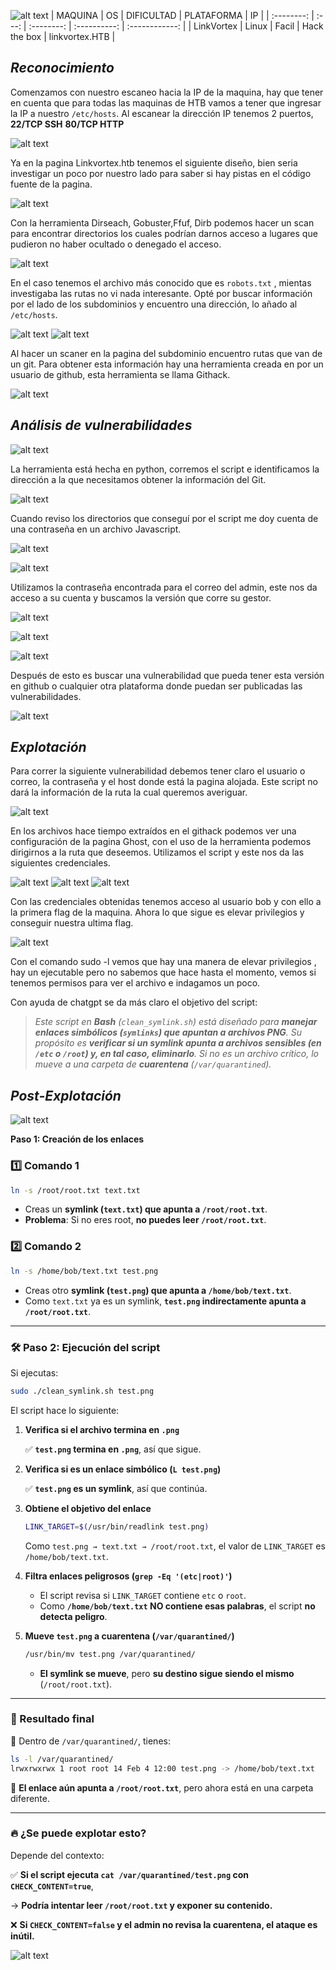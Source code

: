 ![alt text](../../image/Linkvortex.png)
|  MAQUINA   |  OS   | DIFICULTAD |  PLATAFORMA  |       IP       |
| :--------: | :---: | :--------: | :----------: | :------------: |
| LinkVortex | Linux |   Facil    | Hack the box | linkvortex.HTB |
## *Reconocimiento*

Comenzamos con nuestro escaneo hacia la IP de la maquina, hay que tener en cuenta que para todas las maquinas de HTB vamos a tener que ingresar la IP a nuestro `/etc/hosts`. Al escanear la dirección IP tenemos 2 puertos, **22/TCP SSH** **80/TCP HTTP**

![alt text](../../image/linkvortex-1.png)

Ya en la pagina Linkvortex.htb tenemos el siguiente diseño, bien seria investigar un poco por nuestro lado para saber si hay pistas en el código fuente de la pagina.

![alt text](../../image/linkvortex-2.png)

Con la herramienta Dirseach, Gobuster,Ffuf, Dirb podemos hacer un scan para encontrar directorios los cuales podrían darnos acceso a lugares que pudieron no haber ocultado o denegado el acceso.

![alt text](../../image/linkvortex-3.png)

En el caso tenemos el archivo más conocido que es `robots.txt` , mientas investigaba las rutas no vi nada interesante. Opté por buscar información por el lado de los subdominios y encuentro una dirección, lo añado al `/etc/hosts`.

![alt text](../../image/linkvortex-4.png)
![alt text](../../image/linkvortex-5.png)

Al hacer un scaner en la pagina del subdominio encuentro rutas que van de un git. Para obtener esta información hay una herramienta creada en por un usuario de github, esta herramienta se llama Githack.

![alt text](../../image/linkvortex-6.png)
## *Análisis de vulnerabilidades*

![alt text](../../image/linkvortex-7.png)

La herramienta está hecha en python, corremos el script e identificamos la dirección a la que necesitamos obtener la información del Git.

![alt text](../../image/linkvortex-8.png)

Cuando reviso los directorios que conseguí por el script me doy cuenta de una contraseña en un archivo Javascript.

![alt text](../../image/linkvortex-9.png)

![alt text](../../image/linkvortex-10.png)

Utilizamos la contraseña encontrada para el correo del admin, este nos da acceso a su cuenta y buscamos la versión que corre su gestor.

![alt text](../../image/linkvortex-11.png)

![alt text](../../image/linkvortex-12.png)

![alt text](../../image/linkvortex-13.png)

Después de esto es buscar una vulnerabilidad que pueda tener esta versión en github o cualquier otra plataforma donde puedan ser publicadas las vulnerabilidades.

![alt text](../../image/linkvortex-14.png)
## *Explotación*

Para correr la siguiente vulnerabilidad debemos tener claro el usuario o correo, la contraseña y el host donde está la pagina alojada. Este script no dará la información de la ruta la cual queremos averiguar.

![alt text](../../image/linkvortex-15.png)

En los archivos hace tiempo extraídos en el githack podemos ver una configuración de la pagina Ghost, con el uso de la herramienta podemos dirigirnos a la ruta que deseemos. Utilizamos el script y este nos da las siguientes credenciales.

![alt text](../../image/linkvortex-16.png)
![alt text](../../image/linkvortex-17.png)
![alt text](../../image/linkvortex-18.png)

Con las credenciales obtenidas tenemos acceso al usuario bob y con ello a la primera flag de la maquina. Ahora lo que sigue es elevar privilegios y conseguir nuestra ultima flag.

![alt text](../../image/linkvortex-19.png)

Con el comando sudo -l vemos que hay una manera de elevar privilegios , hay un ejecutable pero no sabemos que hace hasta el momento, vemos si tenemos permisos para ver el archivo e indagamos un poco.

Con ayuda de chatgpt se da más claro el objetivo del script:

> _Este script en **Bash** (`clean_symlink.sh`) está diseñado para **manejar enlaces simbólicos (`symlinks`) que apuntan a archivos PNG**. Su propósito es **verificar si un symlink apunta a archivos sensibles (en `/etc` o `/root`) y, en tal caso, eliminarlo**. Si no es un archivo crítico, lo mueve a una carpeta de **cuarentena** (`/var/quarantined`)._
## *Post-Explotación*

![alt text](../../image/linvortex-20.png)

**Paso 1: Creación de los enlaces**

### **1️⃣ Comando 1**

```bash
ln -s /root/root.txt text.txt
```

- Creas un **symlink (`text.txt`) que apunta a `/root/root.txt`**.
- **Problema**: Si no eres root, **no puedes leer `/root/root.txt`**.

### **2️⃣ Comando 2**

```bash
ln -s /home/bob/text.txt test.png
```

- Creas otro **symlink (`test.png`) que apunta a `/home/bob/text.txt`**.
- Como `text.txt` ya es un symlink, **`test.png` indirectamente apunta a `/root/root.txt`**.

---

### **🛠️ Paso 2: Ejecución del script**

Si ejecutas:

```bash
sudo ./clean_symlink.sh test.png
```

El script hace lo siguiente:

1. **Verifica si el archivo termina en `.png`**
    
    ✅ **`test.png` termina en `.png`**, así que sigue.
    
2. **Verifica si es un enlace simbólico (`L test.png`)**
    
    ✅ **`test.png` es un symlink**, así que continúa.
    
3. **Obtiene el objetivo del enlace**
    
    ```bash
    LINK_TARGET=$(/usr/bin/readlink test.png)
    ```
    
    Como `test.png → text.txt → /root/root.txt`, el valor de `LINK_TARGET` es `/home/bob/text.txt`.
    
4. **Filtra enlaces peligrosos (`grep -Eq '(etc|root)'`)**
    
    - El script revisa si `LINK_TARGET` contiene `etc` o `root`.
    - Como **`/home/bob/text.txt` NO contiene esas palabras**, el script **no detecta peligro**.
5. **Mueve `test.png` a cuarentena (`/var/quarantined/`)**
    
    ```bash
    /usr/bin/mv test.png /var/quarantined/
    ```
    
    - **El symlink se mueve**, pero **su destino sigue siendo el mismo** (`/root/root.txt`).

---

### **📌 Resultado final**

📂 Dentro de `/var/quarantined/`, tienes:

```bash
ls -l /var/quarantined/
lrwxrwxrwx 1 root root 14 Feb 4 12:00 test.png -> /home/bob/text.txt
```

👀 **El enlace aún apunta a `/root/root.txt`**, pero ahora está en una carpeta diferente.

---

### **🔥 ¿Se puede explotar esto?**

Depende del contexto:

✅ **Si el script ejecuta `cat /var/quarantined/test.png` con `CHECK_CONTENT=true`**,

→ **Podría intentar leer `/root/root.txt` y exponer su contenido.**

❌ **Si `CHECK_CONTENT=false` y el admin no revisa la cuarentena, el ataque es inútil.**

![alt text](../../image/linvortex-21.png)